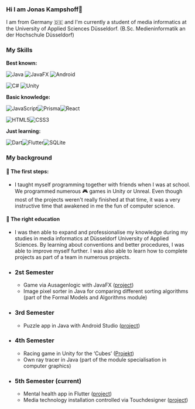 ### Hi I am Jonas Kampshoff👋
I am from Germany :de: and
I'm currently a student of media informatics at the University of Applied Sciences Düsseldorf. (B.Sc. Medieninformatik an der Hochschule Düsseldorf)

### My Skills

**Best known:**

![Java](https://img.shields.io/badge/java-%23ED8B00.svg?style=for-the-badge&logo=openjdk&logoColor=white)
![JavaFX](https://img.shields.io/badge/javafx-%23FF0000.svg?style=for-the-badge&logo=javafx&logoColor=white)
![Android](https://img.shields.io/badge/Android-3DDC84?style=for-the-badge&logo=android&logoColor=white)

![C#](https://img.shields.io/badge/c%23-%23239120.svg?style=for-the-badge&logo=csharp&logoColor=white)
![Unity](https://img.shields.io/badge/unity-%23000000.svg?style=for-the-badge&logo=unity&logoColor=white)

**Basic knowledge:**

![JavaScript](https://img.shields.io/badge/javascript-%23323330.svg?style=for-the-badge&logo=javascript&logoColor=%23F7DF1E)![Prisma](https://img.shields.io/badge/Prisma-3982CE?style=for-the-badge&logo=Prisma&logoColor=white)![React](https://img.shields.io/badge/react-%2320232a.svg?style=for-the-badge&logo=react&logoColor=%2361DAFB)

![HTML5](https://img.shields.io/badge/html5-%23E34F26.svg?style=for-the-badge&logo=html5&logoColor=white)![CSS3](https://img.shields.io/badge/css3-%231572B6.svg?style=for-the-badge&logo=css3&logoColor=white)

**Just learning:**

![Dart](https://img.shields.io/badge/dart-%230175C2.svg?style=for-the-badge&logo=dart&logoColor=white)![Flutter](https://img.shields.io/badge/Flutter-%2302569B.svg?style=for-the-badge&logo=Flutter&logoColor=white)![SQLite](https://img.shields.io/badge/sqlite-%2307405e.svg?style=for-the-badge&logo=sqlite&logoColor=white)

### My background

#### :baby: The first steps:
- I taught myself programming together with friends when I was at school. We programmed numerous :video_game: games in Unity or Unreal. Even though most of the projects weren't really finished at that time, it was a very instructive time that awakened in me the fun of computer science.

 <!-- TODO Bilder einfügen/Link zu Bildern --> 

#### :child: The right education
- I was then able to expand and professionalise my knowledge during my studies in media informatics at Düsseldorf University of Applied Sciences. By learning about conventions and
better procedures, I was able to improve myself further. I was also able to learn how to complete projects as part of a team in numerous projects.

- ### 2st Semester
    - Game via Ausagenlogic with JavaFX ([project](https://github.com/HSD-Return42/Return42))
    - Image pixel sorter in Java for comparing different sorting algorithms (part of the Formal Models and Algorithms module)
    <!-- TODO Repo erstellen und verlinken --> 
- ### 3rd Semester
    - Puzzle app in Java with Android Studio ([project](https://github.com/HSD-Puzzle/Puzzle))
- ### 4th Semester
    - Racing game in Unity for the ‘Cubes’ ([Projekt](https://github.com/jbg-1/hovercar-42?tab=readme-ov-file))
    - Own ray tracer in Java (part of the module specialisation in computer graphics)
    <!-- TODO Repo erstellen und verlinken --> 
- ### 5th Semester (current)
    - Mental health app in Flutter ([project](https://github.com/HSDContainerProjekt/MentalHealthApp))
    - Media technology installation controlled via Touchdesigner ([project](https://github.com/JonasKampshoff/KineticLights_Unity_x_TouchDesigner))
    <!-- TODO Repo erstellen und verlinken --> 
